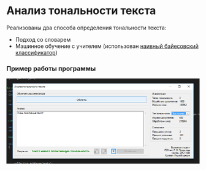 # Анализ тональности текста

Реализованы два способа определения тональности текста:

  - Подход со словарем
  - Машинное обучение с учителем (использован [наивный байесовский классификатор](https://ru.wikipedia.org/wiki/%D0%9D%D0%B0%D0%B8%D0%B2%D0%BD%D1%8B%D0%B9_%D0%B1%D0%B0%D0%B9%D0%B5%D1%81%D0%BE%D0%B2%D1%81%D0%BA%D0%B8%D0%B9_%D0%BA%D0%BB%D0%B0%D1%81%D1%81%D0%B8%D1%84%D0%B8%D0%BA%D0%B0%D1%82%D0%BE%D1%80))


### Пример работы программы

![пример работы](https://raw.githubusercontent.com/ilyahal/SentimentAnalysis/master/example.png)

